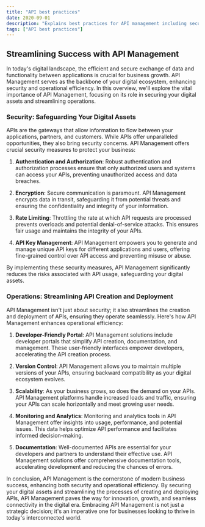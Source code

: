 ```yaml
---
title: "API best practices"
date: 2020-09-01
description: "Explains best practices for API management including security and operations"
tags: ["API best practices"]
---
```


## Streamlining Success with API Management

In today's digital landscape, the efficient and secure exchange of data and functionality between applications is crucial for business growth. API Management serves as the backbone of your digital ecosystem, enhancing security and operational efficiency. In this overview, we'll explore the vital importance of API Management, focusing on its role in securing your digital assets and streamlining operations.

### Security: Safeguarding Your Digital Assets

APIs are the gateways that allow information to flow between your applications, partners, and customers. While APIs offer unparalleled opportunities, they also bring security concerns. API Management offers crucial security measures to protect your business:

1. **Authentication and Authorization**: Robust authentication and authorization processes ensure that only authorized users and systems can access your APIs, preventing unauthorized access and data breaches.

2. **Encryption**: Secure communication is paramount. API Management encrypts data in transit, safeguarding it from potential threats and ensuring the confidentiality and integrity of your information.

3. **Rate Limiting**: Throttling the rate at which API requests are processed prevents overloads and potential denial-of-service attacks. This ensures fair usage and maintains the integrity of your APIs.

4. **API Key Management**: API Management empowers you to generate and manage unique API keys for different applications and users, offering fine-grained control over API access and preventing misuse or abuse.

By implementing these security measures, API Management significantly reduces the risks associated with API usage, safeguarding your digital assets.

### Operations: Streamlining API Creation and Deployment

API Management isn't just about security; it also streamlines the creation and deployment of APIs, ensuring they operate seamlessly. Here's how API Management enhances operational efficiency:

1. **Developer-Friendly Portal**: API Management solutions include developer portals that simplify API creation, documentation, and management. These user-friendly interfaces empower developers, accelerating the API creation process.

2. **Version Control**: API Management allows you to maintain multiple versions of your APIs, ensuring backward compatibility as your digital ecosystem evolves.

3. **Scalability**: As your business grows, so does the demand on your APIs. API Management platforms handle increased loads and traffic, ensuring your APIs can scale horizontally and meet growing user needs.

4. **Monitoring and Analytics**: Monitoring and analytics tools in API Management offer insights into usage, performance, and potential issues. This data helps optimize API performance and facilitates informed decision-making.

5. **Documentation**: Well-documented APIs are essential for your developers and partners to understand their effective use. API Management solutions offer comprehensive documentation tools, accelerating development and reducing the chances of errors.

In conclusion, API Management is the cornerstone of modern business success, enhancing both security and operational efficiency. By securing your digital assets and streamlining the processes of creating and deploying APIs, API Management paves the way for innovation, growth, and seamless connectivity in the digital era. Embracing API Management is not just a strategic decision; it's an imperative one for businesses looking to thrive in today's interconnected world.
